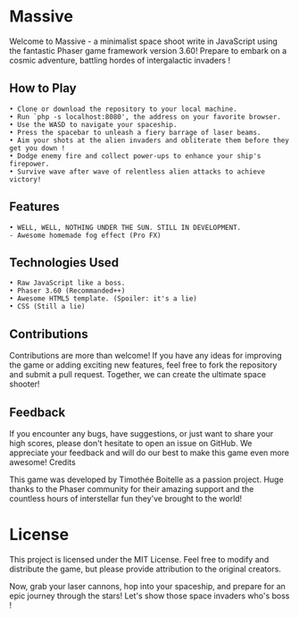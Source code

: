 # Massive

Welcome to Massive - a minimalist space shoot write in JavaScript using the fantastic Phaser game framework version 3.60! Prepare to embark on a cosmic adventure, battling hordes of intergalactic invaders !

## How to Play

    • Clone or download the repository to your local machine.
    • Run `php -s localhost:8080', the address on your favorite browser.
    • Use the WASD to navigate your spaceship.
    • Press the spacebar to unleash a fiery barrage of laser beams.
    • Aim your shots at the alien invaders and obliterate them before they get you down !
    • Dodge enemy fire and collect power-ups to enhance your ship's firepower.
    • Survive wave after wave of relentless alien attacks to achieve victory!

## Features

    • WELL, WELL, NOTHING UNDER THE SUN. STILL IN DEVELOPMENT.
    - Awesome homemade fog effect (Pro FX)

## Technologies Used

    • Raw JavaScript like a boss.
    • Phaser 3.60 (Recommanded++)
    • Awesome HTML5 template. (Spoiler: it's a lie)
    • CSS (Still a lie)

## Contributions

Contributions are more than welcome! If you have any ideas for improving the game or adding exciting new features, feel free to fork the repository and submit a pull request. Together, we can create the ultimate space shooter!

## Feedback

If you encounter any bugs, have suggestions, or just want to share your high scores, please don't hesitate to open an issue on GitHub. We appreciate your feedback and will do our best to make this game even more awesome!
Credits

This game was developed by Timothée Boitelle as a passion project. Huge thanks to the Phaser community for their amazing support and the countless hours of interstellar fun they've brought to the world!

# License

This project is licensed under the MIT License. Feel free to modify and distribute the game, but please provide attribution to the original creators.

Now, grab your laser cannons, hop into your spaceship, and prepare for an epic journey through the stars! Let's show those space invaders who's boss !